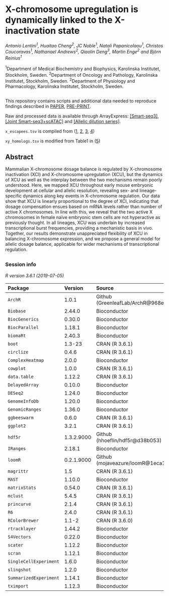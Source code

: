 # X-chromosome upregulation is dynamically linked to the X-inactivation state
*Antonio Lentini<sup>1</sup>, Huaitao Cheng<sup>2</sup>, JC Noble<sup>1</sup>, Natali Papanicolaou<sup>1</sup>, Christos Coucoravas<sup>1</sup>, Nathanael Andrews<sup>2</sup>, Qiaolin Deng<sup>3</sup>, Martin Enge<sup>2</sup> and Björn Reinius<sup>1</sup>*

<sup>1</sup>Department of Medical Biochemistry and Biophysics, Karolinska Institutet, Stockholm, Sweden.
<sup>2</sup>Department of Oncology and Pathology, Karolinska Institutet, Stockholm, Sweden.
<sup>2</sup>Department of Physiology and Pharmacology, Karolinska Institutet, Stockholm, Sweden.
##

This repository contains scripts and additional data needed to reproduce findings described in [PAPER](), [PRE-PRINT](https://www.biorxiv.org/content/10.1101/2020.07.06.189787v2).

Raw and processed data is available through ArrayExpress: [[Smart-seq3]](), [[Joint Smart-seq3+scATAC]]() and [[Allelic dilution series]]().

``x_escapees.tsv`` is compiled from ([1](https://dx.doi.org/10.1038/ng.3678), [2](https://dx.doi.org/10.1101/gr.103200.109), [3](https://dx.doi.org/10.1038/nsmb.3365), [4](https://dx.doi.org/10.1186/1471-2164-11-614))

``xy_homologs.tsv`` is modified from Table1 in ([5](https://dx.doi.org/doi:10.1016/j.cell.2014.09.052)) 

## Abstract
Mammalian X-chromosome dosage balance is regulated by X-chromosome inactivation (XCI) and X-chromosome upregulation (XCU), but the dynamics of XCU as well as the interplay between the two mechanisms remain poorly understood. Here, we mapped XCU throughout early mouse embryonic development at cellular and allelic resolution, revealing sex- and lineage-specific dynamics along key events in X-chromosome regulation. Our data show that XCU is linearly proportional to the degree of XCI, indicating that dosage compensation ensues based on mRNA levels rather than number of active X chromosomes. In line with this, we reveal that the two active X chromosomes in female naïve embryonic stem cells are not hyperactive as previously thought. In all lineages, XCU was underlain by increased transcriptional burst frequencies, providing a mechanistic basis in vivo. Together, our results demonstrate unappreciated flexibility of XCU in balancing X-chromosome expression, and we propose a general model for allelic dosage balance, applicable for wider mechanisms of transcriptional regulation.
##

### Session info
*R version 3.6.1 (2019-07-05)*

| Package | Version | Source |
| :------ | :------ | :----- |
| `ArchR` | 1.0.1 | Github (GreenleafLab/ArchR@968e442) |
| `Biobase` | 2.44.0 | Bioconductor |
| `BiocGenerics` | 0.30.0 | Bioconductor |
| `BiocParallel` | 1.18.1 | Bioconductor |
| `biomaRt` | 2.40.3 | Bioconductor |
| `boot` | 1.3-23 | CRAN (R 3.6.1) |
| `circlize` | 0.4.6 | CRAN (R 3.6.1) |
| `ComplexHeatmap` | 2.0.0 | Bioconductor |
| `cowplot` | 1.0.0 | CRAN (R 3.6.1) |
| `data.table` | 1.12.2 | CRAN (R 3.6.1) |
| `DelayedArray` | 0.10.0 | Bioconductor |
| `DESeq2` | 1.24.0 | Bioconductor |
| `GenomeInfoDb` | 1.20.0 | Bioconductor |
| `GenomicRanges` | 1.36.0 | Bioconductor |
| `ggbeeswarm` | 0.6.0 | CRAN (R 3.6.1) |
| `ggplot2` | 3.2.1 | CRAN (R 3.6.1) |
| `hdf5r` | 1.3.2.9000 | Github (hhoeflin/hdf5r@d38b053) |
| `IRanges` | 2.18.1 | Bioconductor |
| `loomR` | 0.2.1.9000 | Github (mojaveazure/loomR@1eca16a) |
| `magrittr` | 1.5 | CRAN (R 3.6.1) |
| `MAST` | 1.10.0 | Bioconductor |
| `matrixStats` | 0.54.0 | CRAN (R 3.6.1) |
| `mclust` | 5.4.5 | CRAN (R 3.6.1) |
| `princurve` | 2.1.4 | CRAN (R 3.6.1) |
| `R6` | 2.4.0 | CRAN (R 3.6.1) |
| `RColorBrewer` | 1.1-2 | CRAN (R 3.6.0) |
| `rtracklayer` | 1.44.2 | Bioconductor |
| `S4Vectors` | 0.22.0 | Bioconductor |
| `scater` | 1.12.2 | Bioconductor |
| `scran` | 1.12.1 | Bioconductor |
| `SingleCellExperiment` | 1.6.0 | Bioconductor |
| `slingshot` | 1.2.0 | Bioconductor |
| `SummarizedExperiment` | 1.14.1 |  Bioconductor |
| `tximport` | 1.12.3 | Bioconductor |
